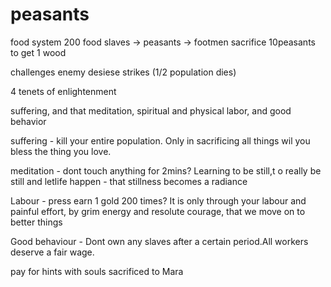 # peasants
food system 200 food
slaves -> peasants -> footmen
sacrifice 10peasants to get 1 wood

challenges 
enemy
desiese strikes (1/2 population dies)

4 tenets of enlightenment

 suffering, and that meditation, spiritual and physical labor, and good behavior

suffering - kill your entire population. Only in sacrificing all things wil you bless the thing you love.

meditation - dont touch anything for 2mins? Learning to be still,t o really be still and letlife happen - that stillness becomes a radiance

Labour - press earn 1 gold 200 times? It is only through your labour and painful effort, by grim energy and resolute courage, that we move on to better things

Good behaviour - Dont own any slaves after a certain period.All workers deserve a fair wage.

pay for hints with souls sacrificed to Mara